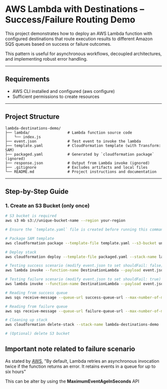 # AWS Lambda with Destinations – Success/Failure Routing Demo

This project demonstrates how to deploy an AWS Lambda function with configured destinations that route execution results to different Amazon SQS queues based on success or failure outcomes.

This pattern is useful for asynchronous workflows, decoupled architectures, and implementing robust error handling.

---

## Requirements

- AWS CLI installed and configured (aws configure)
- Sufficient permissions to create resources

---

## Project Structure

```
lambda-destinations-demo/
├── lambda/                 # Lambda function source code
│   └── index.js
├── event.json              # Test event to invoke the lambda
├── template.yaml           # CloudFormation template (with Transform: SAM)
├── packaged.yaml           # Generated by `cloudformation package` (ignored)
├── response.json           # Output from Lambda invoke (ignored)
├── .gitignore              # Excludes artifacts and local files
└── README.md               # Project instructions and documentation
```

---

## Step-by-Step Guide

### 1. Create an S3 Bucket (only once)

```bash
# S3 bucket is required
aws s3 mb s3://unique-bucket-name --region your-region

# Ensure the `template.yaml` file is created before running this command.

# Package SAM template
aws cloudformation package --template-file template.yaml --s3-bucket unique-bucket-name --output-template-file packaged.yaml

# Deploy stack
aws cloudformation deploy --template-file packaged.yaml --stack-name lambda-destinations-demo --capabilities CAPABILITY_NAMED_IAM --region your-region

# Testing success scenario (modify event.json to set shouldFail: false)
aws lambda invoke --function-name DestinationLambda --payload event.json --invocation-type Event response.json

# Testing failure scenario (modify event.json to set shouldFail: true)
aws lambda invoke --function-name DestinationLambda --payload event.json --invocation-type Event response.json

# Reading from success queue
aws sqs receive-message --queue-url success-queue-url --max-number-of-messages 1

# Reading from failure queue
aws sqs receive-message --queue-url failure-queue-url --max-number-of-messages 1

# Cleaning up stack
aws cloudformation delete-stack --stack-name lambda-destinations-demo

# (Optional) delete S3 bucket
```

## Important note related to failure scenario

As stated by [AWS](https://docs.aws.amazon.com/AWSCloudFormation/latest/TemplateReference/aws-resource-lambda-eventinvokeconfig.html), "By default, Lambda retries an asynchronous invocation twice if the function returns an error. It retains events in a queue for up to six hours"

This can be alter by using the **MaximumEventAgeInSeconds** API